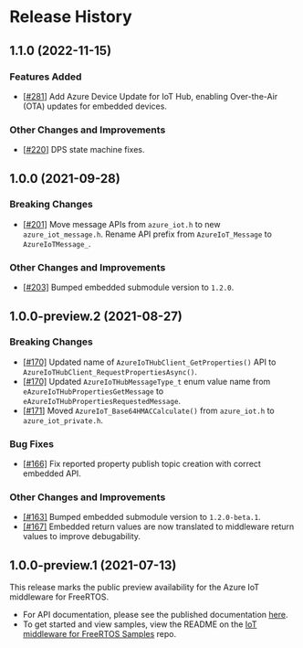 # Release History

## 1.1.0 (2022-11-15)

### Features Added

- [[#281](https://github.com/Azure/azure-iot-middleware-freertos/pull/281)] Add Azure Device Update for IoT Hub, enabling Over-the-Air (OTA) updates for embedded devices.

### Other Changes and Improvements

- [[#220](https://github.com/Azure/azure-iot-middleware-freertos/pull/220)] DPS state machine fixes.

## 1.0.0 (2021-09-28)

### Breaking Changes

- [[#201]](https://github.com/Azure/azure-iot-middleware-freertos/pull/201) Move message APIs from `azure_iot.h` to new `azure_iot_message.h`. Rename API prefix from `AzureIoT_Message` to `AzureIoTMessage_`.

### Other Changes and Improvements

- [[#203]](https://github.com/Azure/azure-iot-middleware-freertos/pull/203) Bumped embedded submodule version to `1.2.0`.

## 1.0.0-preview.2 (2021-08-27)

### Breaking Changes

- [[#170]](https://github.com/Azure/azure-iot-middleware-freertos/pull/170) Updated name of `AzureIoTHubClient_GetProperties()` API to `AzureIoTHubClient_RequestPropertiesAsync()`.
- [[#170]](https://github.com/Azure/azure-iot-middleware-freertos/pull/170) Updated `AzureIoTHubMessageType_t` enum value name from `eAzureIoTHubPropertiesGetMessage` to `eAzureIoTHubPropertiesRequestedMessage`.
- [[#171]](https://github.com/Azure/azure-iot-middleware-freertos/pull/171) Moved `AzureIoT_Base64HMACCalculate()` from `azure_iot.h` to `azure_iot_private.h`.

### Bug Fixes

- [[#166]](https://github.com/Azure/azure-iot-middleware-freertos/pull/166) Fix reported property publish topic creation with correct embedded API.

### Other Changes and Improvements

- [[#163]](https://github.com/Azure/azure-iot-middleware-freertos/pull/163) Bumped embedded submodule version to `1.2.0-beta.1`.
- [[#167]](https://github.com/Azure/azure-iot-middleware-freertos/pull/167) Embedded return values are now translated to middleware return values to improve debugability.

## 1.0.0-preview.1 (2021-07-13)

This release marks the public preview availability for the Azure IoT middleware for FreeRTOS.

- For API documentation, please see the published documentation [here](https://azure.github.io/azure-iot-middleware-freertos/).
- To get started and view samples, view the README on the [IoT middleware for FreeRTOS Samples](https://github.com/Azure-Samples/iot-middleware-freertos-samples) repo.
